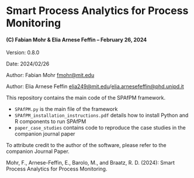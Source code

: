 # Smart Process Analytics for Process Monitoring
#### (C) Fabian Mohr & Elia Arnese Feffin – February 26, 2024

Version: 0.8.0

Date: 2024/02/26

Author: Fabian Mohr fmohr@mit.edu

Author: Elia Arnese Feffin elia249@mit.edu/elia.arnesefeffin@phd.unipd.it



This repository contains the main code of the SPAfPM framework.

* `SPAfPM.py` is the main file of the framework
* `SPAfPM_installation_instructions.pdf` details how to install Python and R components to run SPAfPM
* `paper_case_studies` contains code to reproduce the case studies in the companion journal paper

To attribute credit to the author of the software, please refer to the companion Journal Paper.

Mohr, F., Arnese-Feffin, E., Barolo, M., and Braatz, R. D. (2024): Smart Process Analytics for Process Monitoring. <!--*Journal*, **00**, 000–000.-->
